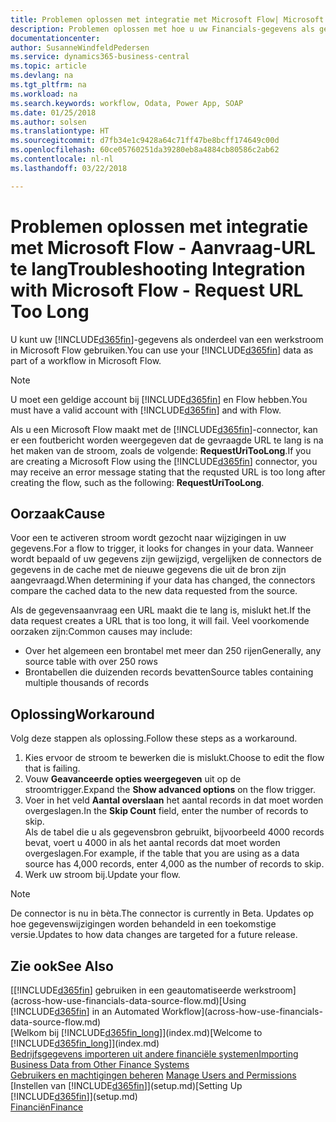 ```yaml
---
title: Problemen oplossen met integratie met Microsoft Flow| Microsoft Docs
description: Problemen oplossen met hoe u uw Financials-gegevens als gegevensbron beschikbaar kunt maken en een OData-URL van uw webservices kunt opgeven om een geautomatiseerde werkstroom te maken.
documentationcenter: 
author: SusanneWindfeldPedersen
ms.service: dynamics365-business-central
ms.topic: article
ms.devlang: na
ms.tgt_pltfrm: na
ms.workload: na
ms.search.keywords: workflow, Odata, Power App, SOAP
ms.date: 01/25/2018
ms.author: solsen
ms.translationtype: HT
ms.sourcegitcommit: d7fb34e1c9428a64c71ff47be8bcff174649c00d
ms.openlocfilehash: 60ce05760251da39280eb8a4884cb80586c2ab62
ms.contentlocale: nl-nl
ms.lasthandoff: 03/22/2018

---
```

# <a name="troubleshooting-integration-with-microsoft-flow---request-url-too-long"></a><span data-ttu-id="0a8be-103">Problemen oplossen met integratie met Microsoft Flow - Aanvraag-URL te lang</span><span class="sxs-lookup"><span data-stu-id="0a8be-103">Troubleshooting Integration with Microsoft Flow - Request URL Too Long</span></span>
<span data-ttu-id="0a8be-104">U kunt uw [!INCLUDE[d365fin](includes/d365fin_md.md)]-gegevens als onderdeel van een werkstroom in Microsoft Flow gebruiken.</span><span class="sxs-lookup"><span data-stu-id="0a8be-104">You can use your [!INCLUDE[d365fin](includes/d365fin_md.md)] data as part of a workflow in Microsoft Flow.</span></span>  

> [!NOTE]  
>   <span data-ttu-id="0a8be-105">U moet een geldige account bij [!INCLUDE[d365fin](includes/d365fin_md.md)] en Flow hebben.</span><span class="sxs-lookup"><span data-stu-id="0a8be-105">You must have a valid account with [!INCLUDE[d365fin](includes/d365fin_md.md)] and with Flow.</span></span>  

<span data-ttu-id="0a8be-106">Als u een Microsoft Flow maakt met de [!INCLUDE[d365fin](includes/d365fin_md.md)]-connector, kan er een foutbericht worden weergegeven dat de gevraagde URL te lang is na het maken van de stroom, zoals de volgende: **RequestUriTooLong**.</span><span class="sxs-lookup"><span data-stu-id="0a8be-106">If you are creating a Microsoft Flow using the [!INCLUDE[d365fin](includes/d365fin_md.md)] connector, you may receive an error message stating that the requsted URL is too long after creating the flow, such as the following: **RequestUriTooLong**.</span></span>

## <a name="cause"></a><span data-ttu-id="0a8be-107">Oorzaak</span><span class="sxs-lookup"><span data-stu-id="0a8be-107">Cause</span></span>
<span data-ttu-id="0a8be-108">Voor een te activeren stroom wordt gezocht naar wijzigingen in uw gegevens.</span><span class="sxs-lookup"><span data-stu-id="0a8be-108">For a flow to trigger, it looks for changes in your data.</span></span> <span data-ttu-id="0a8be-109">Wanneer wordt bepaald of uw gegevens zijn gewijzigd, vergelijken de connectors de gegevens in de cache met de nieuwe gegevens die uit de bron zijn aangevraagd.</span><span class="sxs-lookup"><span data-stu-id="0a8be-109">When determining if your data has changed, the connectors compare the cached data to the new data requested from the source.</span></span>  

<span data-ttu-id="0a8be-110">Als de gegevensaanvraag een URL maakt die te lang is, mislukt het.</span><span class="sxs-lookup"><span data-stu-id="0a8be-110">If the data request creates a URL that is too long, it will fail.</span></span> <span data-ttu-id="0a8be-111">Veel voorkomende oorzaken zijn:</span><span class="sxs-lookup"><span data-stu-id="0a8be-111">Common causes may include:</span></span>
- <span data-ttu-id="0a8be-112">Over het algemeen een brontabel met meer dan 250 rijen</span><span class="sxs-lookup"><span data-stu-id="0a8be-112">Generally, any source table with over 250 rows</span></span>
- <span data-ttu-id="0a8be-113">Brontabellen die duizenden records bevatten</span><span class="sxs-lookup"><span data-stu-id="0a8be-113">Source tables containing multiple thousands of records</span></span>

## <a name="workaround"></a><span data-ttu-id="0a8be-114">Oplossing</span><span class="sxs-lookup"><span data-stu-id="0a8be-114">Workaround</span></span>
<span data-ttu-id="0a8be-115">Volg deze stappen als oplossing.</span><span class="sxs-lookup"><span data-stu-id="0a8be-115">Follow these steps as a workaround.</span></span>
1. <span data-ttu-id="0a8be-116">Kies ervoor de stroom te bewerken die is mislukt.</span><span class="sxs-lookup"><span data-stu-id="0a8be-116">Choose to edit the flow that is failing.</span></span>
2. <span data-ttu-id="0a8be-117">Vouw **Geavanceerde opties weergegeven** uit op de stroomtrigger.</span><span class="sxs-lookup"><span data-stu-id="0a8be-117">Expand the **Show advanced options** on the flow trigger.</span></span>
3. <span data-ttu-id="0a8be-118">Voer in het veld **Aantal overslaan** het aantal records in dat moet worden overgeslagen.</span><span class="sxs-lookup"><span data-stu-id="0a8be-118">In the **Skip Count** field, enter the number of records to skip.</span></span>  
<span data-ttu-id="0a8be-119">Als de tabel die u als gegevensbron gebruikt, bijvoorbeeld 4000 records bevat, voert u 4000 in als het aantal records dat moet worden overgeslagen.</span><span class="sxs-lookup"><span data-stu-id="0a8be-119">For example, if the table that you are using as a data source has 4,000 records, enter 4,000 as the number of records to skip.</span></span>
4. <span data-ttu-id="0a8be-120">Werk uw stroom bij.</span><span class="sxs-lookup"><span data-stu-id="0a8be-120">Update your flow.</span></span>

> [!NOTE]  
> <span data-ttu-id="0a8be-121">De connector is nu in bèta.</span><span class="sxs-lookup"><span data-stu-id="0a8be-121">The connector is currently in Beta.</span></span> <span data-ttu-id="0a8be-122">Updates op hoe gegevenswijzigingen worden behandeld in een toekomstige versie.</span><span class="sxs-lookup"><span data-stu-id="0a8be-122">Updates to how data changes are targeted for a future release.</span></span>


## <a name="see-also"></a><span data-ttu-id="0a8be-123">Zie ook</span><span class="sxs-lookup"><span data-stu-id="0a8be-123">See Also</span></span>
<span data-ttu-id="0a8be-124">[[!INCLUDE[d365fin](includes/d365fin_md.md)] gebruiken in een geautomatiseerde werkstroom](across-how-use-financials-data-source-flow.md)</span><span class="sxs-lookup"><span data-stu-id="0a8be-124">[Using [!INCLUDE[d365fin](includes/d365fin_md.md)] in an Automated Workflow](across-how-use-financials-data-source-flow.md)</span></span>  
<span data-ttu-id="0a8be-125">[Welkom bij [!INCLUDE[d365fin_long](includes/d365fin_long_md.md)]](index.md)</span><span class="sxs-lookup"><span data-stu-id="0a8be-125">[Welcome to [!INCLUDE[d365fin_long](includes/d365fin_long_md.md)]](index.md)</span></span>  
[<span data-ttu-id="0a8be-126">Bedrijfsgegevens importeren uit andere financiële systemen</span><span class="sxs-lookup"><span data-stu-id="0a8be-126">Importing Business Data from Other Finance Systems</span></span>](upload-data.md)  
<span data-ttu-id="0a8be-127">[Gebruikers en machtigingen beheren](ui-how-users-permissions.md)  </span><span class="sxs-lookup"><span data-stu-id="0a8be-127">[Manage Users and Permissions](ui-how-users-permissions.md)  </span></span>  
<span data-ttu-id="0a8be-128">[Instellen van [!INCLUDE[d365fin](includes/d365fin_md.md)]](setup.md)</span><span class="sxs-lookup"><span data-stu-id="0a8be-128">[Setting Up [!INCLUDE[d365fin](includes/d365fin_md.md)]](setup.md)</span></span>  
[<span data-ttu-id="0a8be-129">Financiën</span><span class="sxs-lookup"><span data-stu-id="0a8be-129">Finance</span></span>](finance.md)  

